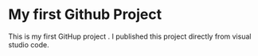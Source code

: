 # My first Github Project 
This is my first GitHup project . I published this project directly from visual studio code. 